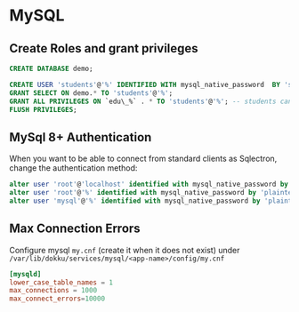# MySQL

## Create Roles and grant privileges

```sql
CREATE DATABASE demo;

CREATE USER 'students'@'%' IDENTIFIED WITH mysql_native_password  BY 'super-strong-pw';
GRANT SELECT ON demo.* TO 'students'@'%';
GRANT ALL PRIVILEGES ON `edu\_%` . * TO 'students'@'%'; -- students can create tables with prefix edu_
FLUSH PRIVILEGES;
```

## MySql 8+ Authentication

When you want to be able to connect from standard clients as Sqlectron, change the authentication method: 

```SQL
alter user 'root'@'localhost' identified with mysql_native_password by 'plaintext-pw';
alter user 'root'@'%' identified with mysql_native_password by 'plaintext-pw';
alter user 'mysql'@'%' identified with mysql_native_password by 'plaintext-pw';
```

## Max Connection Errors
Configure mysql `my.cnf` (create it when it does not exist) under `/var/lib/dokku/services/mysql/<app-name>/config/my.cnf`

```cnf title="/var/lib/dokku/services/mysql/<app-name>/config/my.cnf"
[mysqld]
lower_case_table_names = 1
max_connections = 1000
max_connect_errors=10000
```
